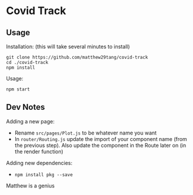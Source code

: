 # Covid Track

## Usage
Installation: (this will take several minutes to install)
```
git clone https://github.com/matthew29tang/covid-track
cd ./covid-track
npm install
```

Usage:
```
npm start
```

## Dev Notes
Adding a new page:
* Rename `src/pages/Plot.js` to be whatever name you want
* In `router/Routing.js` update the import of your component name (from the previous step). Also update the component in the Route later on (in the render function)

Adding new dependencies:
* `npm install pkg --save`

Matthew is a genius